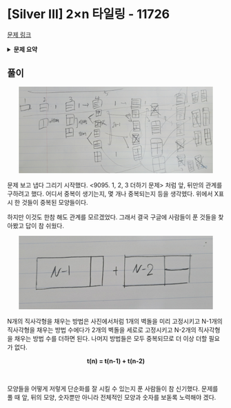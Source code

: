 # [Silver III] 2×n 타일링 - 11726 

[문제 링크](https://www.acmicpc.net/problem/11726) 

<details>

<summary><b>문제 요약</b></summary>

### 성능 요약

메모리: 31252 KB, 시간: 40 ms

### 분류

다이나믹 프로그래밍

### 제출 일자

2023년 11월 7일 15:58:05

### 문제 설명

<p>2×n 크기의 직사각형을 1×2, 2×1 타일로 채우는 방법의 수를 구하는 프로그램을 작성하시오.</p>

<p>아래 그림은 2×5 크기의 직사각형을 채운 한 가지 방법의 예이다.</p>

<p style="text-align: center;"><img alt="" src="https://onlinejudgeimages.s3-ap-northeast-1.amazonaws.com/problem/11726/1.png" style="height:100px; width:250px"></p>

### 입력 

 <p>첫째 줄에 n이 주어진다. (1 ≤ n ≤ 1,000)</p>

### 출력 

 <p>첫째 줄에 2×n 크기의 직사각형을 채우는 방법의 수를 10,007로 나눈 나머지를 출력한다.</p>

 </details>

## 풀이

<p style="text-align: center;"><img alt="" src="./picture.jpeg" style="height:200px; width:450px"></p>

<p>문제 보고 냅다 그리기 시작했다. <9095. 1, 2, 3 더하기 문제> 처럼 앞, 뒤만의 관계를 구하려고 했다. 어디서 중복이 생기는지, 몇 개나 중복되는지 등을 생각헸다. 위에서 X표시 한 것들이 중복된 모양들이다.</p>
<p>하지만 이것도 한참 해도 관계를 모르겠었다. 그래서 결국 구글에 사람들이 푼 것들을 찾아봤고 답이 참 쉬웠다.</p>

<p style="text-align: center;"><img alt="" src="./picture2.jpeg" style="height:170px; width:450px"></p>

<p>N개의 직사각형을 채우는 방법은 사진에서처럼 1개의 벽돌을 미리 고정시키고 N-1개의 직사각형을 채우는 방법 수에다가 2개의 벽돌을 세로로 고정시키고 N-2개의 직사각형을 채우는 방법 수를 더하면 된다. 나머지 방법들은 모두 중복되므로 더 이상 더할 필요가 없다.</p>

<p><center><b>t(n) = t(n-1) + t(n-2)</b></center></p><br>


<p>모양들을 어떻게 저렇게 단순화를 잘 시킬 수 있는지 푼 사람들이 참 신기했다. 문제를 풀 때 앞, 뒤의 모양, 숫자뿐만 아니라 전체적인 모양과 숫자를 보돋록 노력해야 겠다.</p>